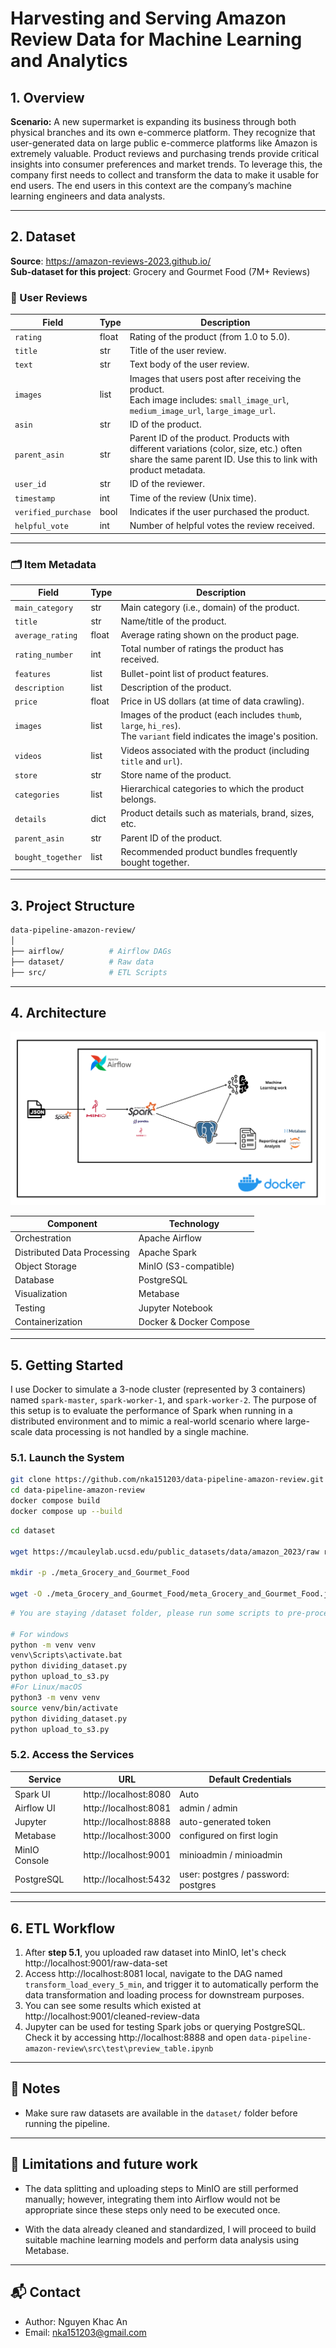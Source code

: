 # Harvesting and Serving Amazon Review Data for Machine Learning and Analytics 

## 1. Overview

**Scenario:** A new supermarket is expanding its business through both physical branches and its own e-commerce platform. They recognize that user-generated data on large public e-commerce platforms like Amazon is extremely valuable. Product reviews and purchasing trends provide critical insights into consumer preferences and market trends. To leverage this, the company first needs to collect and transform the data to make it usable for end users. The end users in this context are the company’s machine learning engineers and data analysts.

---
## 2. Dataset
**Source**: https://amazon-reviews-2023.github.io/ \
**Sub-dataset for this project**: Grocery and Gourmet Food (7M+ Reviews)
### 🧾 User Reviews

| Field             | Type   | Description                                                                 |
|------------------|--------|-----------------------------------------------------------------------------|
| `rating`          | float  | Rating of the product (from 1.0 to 5.0).                                   |
| `title`           | str    | Title of the user review.                                                  |
| `text`            | str    | Text body of the user review.                                              |
| `images`          | list   | Images that users post after receiving the product.<br>Each image includes: `small_image_url`, `medium_image_url`, `large_image_url`. |
| `asin`            | str    | ID of the product.                                                         |
| `parent_asin`     | str    | Parent ID of the product. Products with different variations (color, size, etc.) often share the same parent ID. Use this to link with product metadata. |
| `user_id`         | str    | ID of the reviewer.                                                        |
| `timestamp`       | int    | Time of the review (Unix time).                                            |
| `verified_purchase` | bool | Indicates if the user purchased the product.                               |
| `helpful_vote`    | int    | Number of helpful votes the review received.                               |

---

### 🗂️ Item Metadata

| Field             | Type   | Description                                                                 |
|------------------|--------|-----------------------------------------------------------------------------|
| `main_category`   | str    | Main category (i.e., domain) of the product.                                |
| `title`           | str    | Name/title of the product.                                                  |
| `average_rating`  | float  | Average rating shown on the product page.                                   |
| `rating_number`   | int    | Total number of ratings the product has received.                           |
| `features`        | list   | Bullet-point list of product features.                                      |
| `description`     | list   | Description of the product.                                                 |
| `price`           | float  | Price in US dollars (at time of data crawling).                             |
| `images`          | list   | Images of the product (each includes `thumb`, `large`, `hi_res`).<br>The `variant` field indicates the image's position. |
| `videos`          | list   | Videos associated with the product (including `title` and `url`).           |
| `store`           | str    | Store name of the product.                                                  |
| `categories`      | list   | Hierarchical categories to which the product belongs.                       |
| `details`         | dict   | Product details such as materials, brand, sizes, etc.                       |
| `parent_asin`     | str    | Parent ID of the product.                                                   |
| `bought_together` | list   | Recommended product bundles frequently bought together.                     |

---
## 3. Project Structure


```bash
data-pipeline-amazon-review/
│
├── airflow/          # Airflow DAGs
├── dataset/          # Raw data 
├── src/              # ETL Scripts
```

---

## 4. Architecture

![alt](./image/architecture.png)

| Component         | Technology             |
|-------------------|------------------------|
| Orchestration     | Apache Airflow         |
| Distributed Data Processing | Apache Spark       |
| Object Storage    | MinIO (S3-compatible)  |
| Database          | PostgreSQL             |
| Visualization     | Metabase               |
| Testing   | Jupyter Notebook       |
| Containerization  | Docker & Docker Compose|


---
## 5. Getting Started
I use Docker to simulate a 3-node cluster (represented by 3 containers) named `spark-master`, `spark-worker-1`, and `spark-worker-2`. The purpose of this setup is to evaluate the performance of Spark when running in a distributed environment and to mimic a real-world scenario where large-scale data processing is not handled by a single machine.
### 5.1. Launch the System

```bash
git clone https://github.com/nka151203/data-pipeline-amazon-review.git
cd data-pipeline-amazon-review
docker compose build
docker compose up --build
```
```bash
cd dataset

wget https://mcauleylab.ucsd.edu/public_datasets/data/amazon_2023/raw review_categories/Grocery_and_Gourmet_Food.jsonl.gz 

mkdir -p ./meta_Grocery_and_Gourmet_Food

wget -O ./meta_Grocery_and_Gourmet_Food/meta_Grocery_and_Gourmet_Food.jsonl.gz https://mcauleylab.ucsd.edu/public_datasets/data/amazon_2023/raw/meta_categories/meta_Grocery_and_Gourmet_Food.jsonl.gz
```
```bash
# You are staying /dataset folder, please run some scripts to pre-processing this dataset including dividing and uploading to MinIO. Make sure you are still teaching Docker from the step above

# For windows
python -m venv venv
venv\Scripts\activate.bat
python dividing_dataset.py
python upload_to_s3.py
#For Linux/macOS
python3 -m venv venv
source venv/bin/activate
python dividing_dataset.py
python upload_to_s3.py
```
### 5.2. Access the Services

| Service        | URL                      | Default Credentials          |
|----------------|--------------------------|------------------------------|
| Spark UI     | http://localhost:8080           | Auto |
| Airflow UI     | http://localhost:8081   | admin / admin                |
| Jupyter        | http://localhost:8888    | auto-generated token         |
| Metabase       | http://localhost:3000    | configured on first login    |
| MinIO Console  | http://localhost:9001    | minioadmin / minioadmin      |
| PostgreSQL     | http://localhost:5432           | user: postgres / password: postgres |

---

## 6. ETL Workflow

1. After **step 5.1**, you uploaded raw dataset into MinIO, let's check http://localhost:9001/raw-data-set
2. Access http://localhost:8081 local, navigate to the DAG named `transform_load_every_5_min`, and trigger it to automatically perform the data transformation and loading process for downstream purposes.
3. You can see some results which existed at http://localhost:9001/cleaned-review-data
5. Jupyter can be used for testing Spark jobs or querying PostgreSQL. Check it by accessing http://localhost:8888 and open  `data-pipeline-amazon-review\src\test\preview_table.ipynb`

---

## 📌 Notes

- Make sure raw datasets are available in the `dataset/` folder before running the pipeline.

---
## 🌚 Limitations and future work

- The data splitting and uploading steps to MinIO are still performed manually; however, integrating them into Airflow would not be appropriate since these steps only need to be executed once.

- With the data already cleaned and standardized, I will proceed to build suitable machine learning models and perform data analysis using Metabase.

---

## 📬 Contact
- Author: Nguyen Khac An
- Email: nka151203@gmail.com